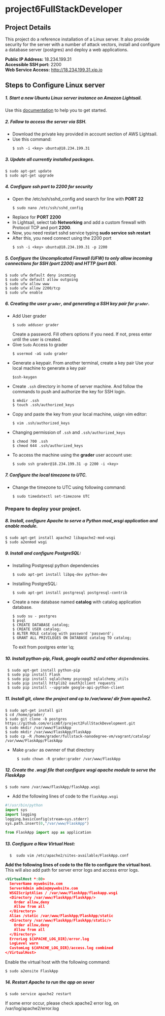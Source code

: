# project6FullStackDeveloper

## Project Details
This project do a reference installation of a Linux server. It also provide security for the server with a number of attack vectors, install and configure a database server (postgres) and deploy a web applications.  

**Public IP Address:** 18.234.199.31  
**Accessible SSH port:** 2200  
**Web Service Access:** http://18.234.199.31.xip.io

## Steps to Configure Linux server
##### 1. Start a new Ubuntu Linux server instance on Amazon Lightsail. 
Use this [documentation](https://aws.amazon.com/documentation/lightsail/) to help you to get started. 
##### 2. Follow to access the server via SSH.
* Download the private key provided in account section of AWS Lightsail.
* Use this command:
  ```
  $ ssh -i <key> ubuntu@18.234.199.31
  ```
##### 3. Update all currently installed packages.
```
$ sudo apt-get update
$ sudo apt-get upgrade
```
##### 4. Configure ssh port to 2200 for security
* Open the /etc/ssh/sshd_config and search for line with **PORT 22**
  ```
  $ sudo nano /etc/ssh/sshd_config
  ```  
* Replace for **PORT 2200**
* In Lightsail, select tab **Networking** and add a custom firewall with Protocol TCP and port **2200**.
* Now, you need restart sshd service typing **sudo service ssh restart**
* After this, you need connect using the 2200 port
  ```
  $ ssh -i <key> ubuntu@18.234.199.31 -p 2200
  ```
##### 5. Configure the Uncomplicated Firewall (UFW) to only allow incoming connections for SSH (port 2200) and HTTP (port 80).
  ```
  $ sudo ufw default deny incoming
  $ sudo ufw default allow outgoing
  $ sudo ufw allow www
  $ sudo ufw allow 2200/tcp
  $ sudo ufw enable
  ```
##### 6. Creating the user `grader`, and generating a SSH key pair for `grader`.
* Add User grader
    ```
    $ sudo adduser grader
    ```
    Create a password. Fill others options if you need. If not, press enter until the user is created.
* Give `Sudo` Access to grader
    ```
    $ usermod -aG sudo grader
    ```
* Generate a keypair.
    From another terminal, create a key pair 
    Use your local machine to generate a key pair
    ```
    $ssh-keygen
    ```
* Create `.ssh` directory in home of server machine. And follow the commands to       push and authorize the key for SSH login. 
    ```
    $ mkdir .ssh
    $ touch .ssh/authorized_keys
    ```
* Copy and paste the key from your local machine, usign vim editor:
    ```
    $ vim .ssh/authorized_keys
    ```
* Changing permission of `.ssh` and `.ssh/authorized_keys`
    ```
    $ chmod 700 .ssh
    $ chmod 644 .ssh/authorized_keys
    ```
* To access the machine using the **grader** user account use:
    ```
    $ sudo ssh grader@18.234.199.31 -p 2200 -i <key>
    ```
##### 7. Configure the local timezone to UTC.
 * Change the timezone to UTC using following command: 
    ```
    $ sudo timedatectl set-timezone UTC
    ```
### Prepare to deploy your project.
##### 8. Install, configure Apache to serve a Python mod_wsgi application and enable module.
  ```
  $ sudo apt-get install apache2 libapache2-mod-wsgi
  $ sudo a2enmod wsgi
  ```
##### 9. Install and configure PostgreSQL:
* Installing Postgresql python dependencies
    ```
    $ sudo apt-get install libpq-dev python-dev
    ```
* Installing PostgreSQL:
    ```
    $ sudo apt-get install postgresql postgresql-contrib
    ```
* Create a new database named **catalog** with catalog application database.
    ```
    $ sudo su - postgres
    $ psql
    $ CREATE DATABASE catalog;
    $ CREATE USER catalog;
    $ ALTER ROLE catalog with password 'password';
    $ GRANT ALL PRIVILEGES ON DATABASE catalog TO catalog;
   ```
   To exit from postgres enter \q;
   
##### 10. Install python-pip, Flask, google oauth2 and other dependencies.
   ```
    $ sudo apt-get install python-pip
    $ sudo pip install Flask
    $ sudo pip install sqlalchemy psycopg2 sqlalchemy_utils
    $ sudo pip install httplib2 oauth2client requests
    $ sudo pip install --upgrade google-api-python-client
   ```
##### 11. Install git, clone the project and cp to /var/www/ dir from apache2.
  ```
  $ sudo apt-get install git
  $ cd /home/grader/
  $ sudo git clone -b postgres https://github.com/ericmbf/project2FullStackDevelopment.git
  $ sudo mkdir /var/www/FlaskApp
  $ sudo mkdir /var/www/FlaskApp/FlaskApp
  $ sudo cp -R /home/grader/fullstack-nanodegree-vm/vagrant/catalog/ /var/www/FlaskApp/FlaskApp
  ```
* Make `grader` as ownner of that directory
   ```
     $ sudo chown -R grader:grader /var/www/FlaskApp
   ```
##### 12. Create the .wsgi file that configure wsgi apache module to serve the FlaskApp
```
$ sudo nano /var/www/FlaskApp/flaskApp.wsgi
```
* Add the following lines of code to the `flaskApp.wsgi`
```python
#!/usr/bin/python
import sys
import logging
logging.basicConfig(stream=sys.stderr)
sys.path.insert(0,"/var/www/FlaskApp")

from FlaskApp import app as application
```
##### 13. Configure a New Virtual Host:
  ```
    $  sudo vim /etc/apache2/sites-available/FlaskApp.conf
  ```
**Add the following lines of code to the file to configure the virtual host.**
This will also add path for server error logs and access error logs.
```xml
<VirtualHost *:80>
  ServerName mywebsite.com
  ServerAdmin admin@mywebsite.com
  WSGIScriptAlias / /var/www/FlaskApp/flaskapp.wsgi
  <Directory /var/www/FlaskApp/FlaskApp/>
    Order allow,deny
    Allow from all
  </Directory>
  Alias /static /var/www/FlaskApp/FlaskApp/static
  <Directory /var/www/FlaskApp/FlaskApp/static/>
    Order allow,deny
    Allow from all
  </Directory>
  ErrorLog ${APACHE_LOG_DIR}/error.log
  LogLevel warn
  CustomLog ${APACHE_LOG_DIR}/access.log combined
</VirtualHost>

```
Enable the virtual host with the following command:
```
$ sudo a2ensite FlaskApp
```
##### 14. Restart Apache to run the app on sever
```
$ sudo service apache2 restart
```
If some error occur, please check apache2 error log, on /var/log/apache2/error.log

  
